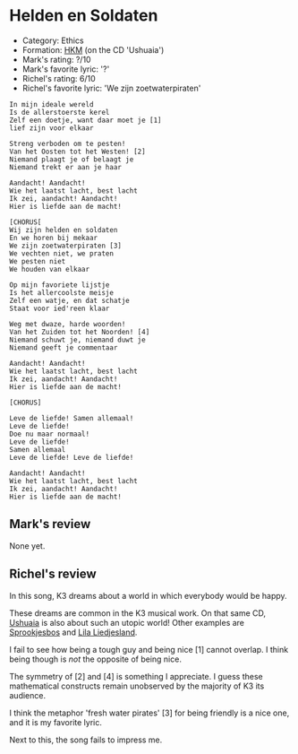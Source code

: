 # Helden en Soldaten

 * Category: Ethics
 * Formation: [HKM](Hkm.md) (on the CD 'Ushuaia')
 * Mark's rating: ?/10
 * Mark's  favorite lyric: '?'
 * Richel's rating: 6/10
 * Richel's  favorite lyric: 'We zijn zoetwaterpiraten'

```
In mijn ideale wereld
Is de allerstoerste kerel
Zelf een doetje, want daar moet je [1]
lief zijn voor elkaar

Streng verboden om te pesten!
Van het Oosten tot het Westen! [2]
Niemand plaagt je of belaagt je
Niemand trekt er aan je haar

Aandacht! Aandacht!
Wie het laatst lacht, best lacht
Ik zei, aandacht! Aandacht!
Hier is liefde aan de macht!

[CHORUS[
Wij zijn helden en soldaten
En we horen bij mekaar
We zijn zoetwaterpiraten [3]
We vechten niet, we praten
We pesten niet
We houden van elkaar

Op mijn favoriete lijstje
Is het allercoolste meisje
Zelf een watje, en dat schatje
Staat voor ied'reen klaar

Weg met dwaze, harde woorden!
Van het Zuiden tot het Noorden! [4]
Niemand schuwt je, niemand duwt je
Niemand geeft je commentaar

Aandacht! Aandacht!
Wie het laatst lacht, best lacht
Ik zei, aandacht! Aandacht!
Hier is liefde aan de macht!

[CHORUS]

Leve de liefde! Samen allemaal!
Leve de liefde!
Doe nu maar normaal!
Leve de liefde!
Samen allemaal
Leve de liefde! Leve de liefde!

Aandacht! Aandacht!
Wie het laatst lacht, best lacht
Ik zei, aandacht! Aandacht!
Hier is liefde aan de macht!
```

## Mark's review

None yet.

## Richel's review

In this song, K3 dreams about a world in which everybody would be happy.

These dreams are common in the K3 musical work. On that same CD,
[Ushuaia](Ushuaia.md) is also about such an utopic world! Other examples are [Sprookjesbos](Sprookjesbos.md) and [Lila Liedjesland](LilaLiedjesland.md).

I fail to see how being a tough guy and being nice [1] cannot overlap. I think being
though is *not* the opposite of being nice.  

The symmetry of [2] and [4] is something I appreciate. I guess these
mathematical constructs remain unobserved by the majority of K3 its audience.

I think the metaphor 'fresh water pirates' [3] for being friendly is a nice one,
and it is my favorite lyric.

Next to this, the song fails to impress me.
